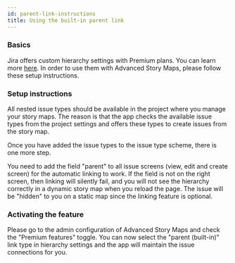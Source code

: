 ```yaml
---
id: parent-link-instructions
title: Using the built-in parent link
---
```


### Basics

Jira offers custom hierarchy settings with Premium plans. You can learn more [here](https://support.atlassian.com/jira-software-cloud/docs/configure-custom-hierarchy-levels-in-advanced-roadmaps/).
In order to use them with Advanced Story Maps, please follow these setup instructions.

### Setup instructions

All nested issue types should be available in the project where you manage your story maps. The reason is that the app checks the available issue types from the project settings and offers these types to create issues from the story map.

Once you have added the issue types to the issue type scheme, there is one more step.

You need to add the field "parent" to all issue screens (view, edit and create screen) for the automatic linking to work. If the field is not on the right screen, then linking will silently fail, and you will not see the hierarchy correctly in a dynamic story map when you reload the page. The issue will be "hidden" to you on a static map since the linking feature is optional.

### Activating the feature

Please go to the admin configuration of Advanced Story Maps and check the "Premium features" toggle. You can now select the
"parent (built-in)" link type in hierarchy settings and the app will maintain the issue connections for you.